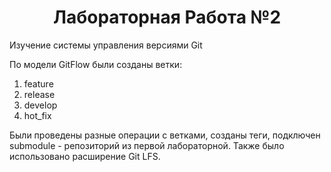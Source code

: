 # <h1 align="center"> Лабораторная Работа №2 </a>
Изучение системы управления версиями Git

По модели GitFlow были созданы ветки:
1. feature
2. release
3. develop
4. hot_fix

Были проведены разные операции с ветками, созданы теги, подключен submodule - репозиторий из первой лабораторной. Также было использовано расширение Git LFS.
